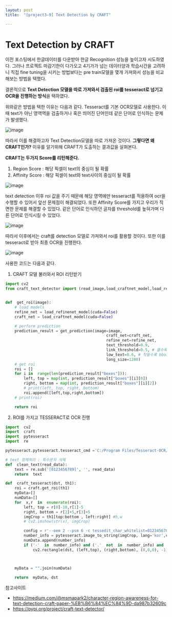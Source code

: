 ```yaml
---
layout: post
title:  "[project3-9] Text Detection by CRAFT"

---
```


# Text Detection by CRAFT

이전 포스팅에서  한글데이터를 다운받아 한글 Recognition 성능을 높이고자 시도하였다. 그러나 프로젝트 마감기한이 다가오고 4기가가 넘는 데이터양과 학습시간을 고려하니 직접 fine tuning을 시키는 방법보다는 pre train모델을 몇개 가져와서 성능을 비교해보는 방법을 택했다.

결론적으로 **Text Detection 모델을 따로 가져와서 검출된 roi를 tesseract로 넘기고 OCR을 진행하는 방식**을 택하였다.

위와같은 방법을 택한 이유는 다음과 같다.
 Tesseract를 기본 OCR모델로 사용한다. 이때 text가 아닌 영역역을 검출하거나 혹은 띄어진 단어인데 같은 단어로 인식하는 문제가 발생했다. 

![image](https://user-images.githubusercontent.com/86705085/147201951-872a1b8c-a82b-4fb0-863f-2196d32ea315.png)


따라서 이를 해결하고자 Text Detection모델을 따로 가져온 것이다.
**그렇다면 왜 CRAFT인가?**
이유를 알기위해 CRAFT가 도출하는 결과값을 살펴본다.


**CRAFT는 두가지 Score를 리턴해준다.**
1. Region Score : 해당 픽셀이 text의 중심이 될 확률
2. Affinity Score : 해당 픽셀이 text와 text사이의 중심이 될 확률

![image](https://user-images.githubusercontent.com/86705085/147202028-9d04d802-bbe2-4b36-8bba-f0002d4a8dd0.png)


text detection 이후 roi 값을 주기 때문에 해당 영역에만 tesseract를 적용하여 ocr을 수행할 수 있어서 앞선 문제점이 해결되었다.
또한  Affinity Score를 가지고 우리가 직면한 문제를 해결할 수 있었다. 같은 단어로 인식하던 글자를 threshold를 높혀가며 다른 단어로 인식시킬 수 있었다.



![image](https://user-images.githubusercontent.com/86705085/147202317-1e0c4db6-7ae8-4536-999f-af702486a970.png)


따라서 이후에서는 craft를 detection 모델로 가져와서 roi를 활용할 것이다.
또한 이를 tesseract로 받아 최종 OCR을 진행한다.


![image](https://user-images.githubusercontent.com/86705085/147202619-d63c2df6-e7ad-4785-b93f-41a1f9e1b884.png)





사용한 코드는 다음과 같다.

1. CRAFT 모델 불러와서 ROI 리턴받기
```python
import cv2
from craft_text_detector import (read_image,load_craftnet_model,load_refinenet_model,get_prediction,)


def  get_roi(image):
	# load models
	refine_net = load_refinenet_model(cuda=False)
	craft_net = load_craftnet_model(cuda=False)

	# perform prediction
	prediction_result = get_prediction(image=image,
											craft_net=craft_net,
											refine_net=refine_net,
											text_threshold=0.9,
											link_threshold=0.5, # 클수록 잘게 자름
											low_text=0.6, # 작을수록 bboxes 오차범위 키움
											long_size=1280)
	# get roi
	roi = []
	for i in  range(len(prediction_result["boxes"])):
		left, top = map(int, prediction_result["boxes"][i][0])
		right, bottom = map(int, prediction_result["boxes"][i][2])
		# print(left, top, right, bottom)
		roi.append([left,top,right,bottom])
	# print(roi)

	return roi
```

2. ROI를 가지고 TESSERACT로 OCR 진행
```python
import  cv2
import  craft
import  pytesseract
import  re

pytesseract.pytesseract.tesseract_cmd ='C:/Program Files/Tesseract-OCR/tesseract.exe'  

# text 정제처리 : 특수문자 삭제
def  clean_text(read_data):
	text = re.sub('[0123456789]', '', read_data)
	return  text

def  craft_tesseract(dst, th1):
	roi = craft.get_roi(th1)
	myData=[]
	numData=[]
	for  x,r  in  enumerate(roi):
		left, top = r[0]-10,r[1]-5
		right, bottom = r[2]+5,r[3]+5
		imgCrop = th1[top:bottom , left:right] #h,w
		# cv2.imshow(str(x), imgCrop)

		config = r'--oem 2 --psm 6 -c tessedit_char_whitelist=0123456789-.'
		number_info = pytesseract.image_to_string(imgCrop, lang='kor',config=config)
		numData.append(number_info)
		if ('-'  in  number_info) and ('.'  not  in  number_info) and  len(number_info) > 8:
			cv2.rectangle(dst, (left,top), (right,bottom), (0,0,0), -1)



	myData = "".join(numData)

	return  myData, dst
```





참고사이트
 - https://medium.com/@msmapark2/character-region-awareness-for-text-detection-craft-paper-%EB%B6%84%EC%84%9D-da987b32609c
 - https://pypi.org/project/craft-text-detector/




